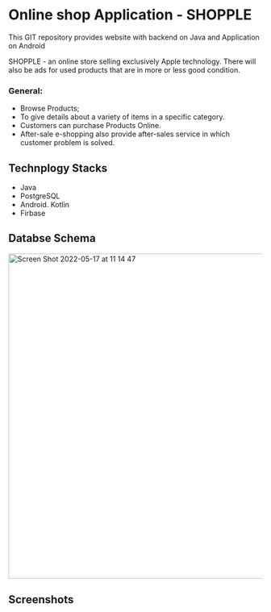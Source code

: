 # Online shop Application - SHOPPLE
This GIT repository provides website with backend on Java and Application on Android

SHOPPLE - an online store selling exclusively Apple technology. There will also be ads for used products that are in more or less good condition.

### General:
- Browse Products;
- To give details about a variety of items in a specific category.
- Customers can purchase Products Online.
- After-sale e-shopping also provide after-sales service in which customer problem is solved.

## Technplogy Stacks
- Java
- PostgreSQL
- Android. Kotlin
- Firbase

## Databse Schema
<img width="645" alt="Screen Shot 2022-05-17 at 11 14 47" src="https://user-images.githubusercontent.com/74738634/168734182-0c74dfb9-c2c3-4c0b-b72c-c2034597d9d6.png">

## Screenshots
